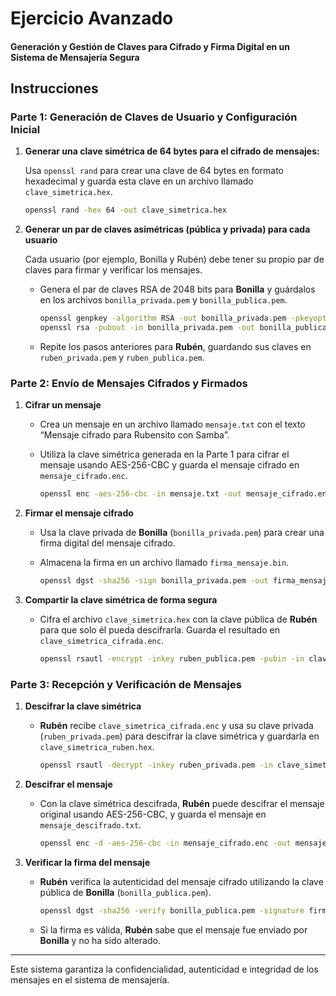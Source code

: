 
# Ejercicio Avanzado

#### Generación y Gestión de Claves para Cifrado y Firma Digital en un Sistema de Mensajería Segura

## Instrucciones

### Parte 1: Generación de Claves de Usuario y Configuración Inicial

1. **Generar una clave simétrica de 64 bytes para el cifrado de mensajes:**

   Usa `openssl rand` para crear una clave de 64 bytes en formato hexadecimal y guarda esta clave en un archivo llamado `clave_simetrica.hex`.

   ```bash
   openssl rand -hex 64 -out clave_simetrica.hex
   ```

2. **Generar un par de claves asimétricas (pública y privada) para cada usuario**

   Cada usuario (por ejemplo, Bonilla y Rubén) debe tener su propio par de claves para firmar y verificar los mensajes.

   - Genera el par de claves RSA de 2048 bits para **Bonilla** y guárdalos en los archivos `bonilla_privada.pem` y `bonilla_publica.pem`.

     ```bash
     openssl genpkey -algorithm RSA -out bonilla_privada.pem -pkeyopt rsa_keygen_bits:2048
     openssl rsa -pubout -in bonilla_privada.pem -out bonilla_publica.pem
     ```

   - Repite los pasos anteriores para **Rubén**, guardando sus claves en `ruben_privada.pem` y `ruben_publica.pem`.

### Parte 2: Envío de Mensajes Cifrados y Firmados

1. **Cifrar un mensaje**

   - Crea un mensaje en un archivo llamado `mensaje.txt` con el texto “Mensaje cifrado para Rubensito con Samba”.

   - Utiliza la clave simétrica generada en la Parte 1 para cifrar el mensaje usando AES-256-CBC y guarda el mensaje cifrado en `mensaje_cifrado.enc`.

     ```bash
     openssl enc -aes-256-cbc -in mensaje.txt -out mensaje_cifrado.enc -pass file:clave_simetrica.hex
     ```

2. **Firmar el mensaje cifrado**

   - Usa la clave privada de **Bonilla** (`bonilla_privada.pem`) para crear una firma digital del mensaje cifrado.

   - Almacena la firma en un archivo llamado `firma_mensaje.bin`.

     ```bash
     openssl dgst -sha256 -sign bonilla_privada.pem -out firma_mensaje.bin mensaje_cifrado.enc
     ```

3. **Compartir la clave simétrica de forma segura**

   - Cifra el archivo `clave_simetrica.hex` con la clave pública de **Rubén** para que solo él pueda descifrarla. Guarda el resultado en `clave_simetrica_cifrada.enc`.

     ```bash
     openssl rsautl -encrypt -inkey ruben_publica.pem -pubin -in clave_simetrica.hex -out clave_simetrica_cifrada.enc
     ```

### Parte 3: Recepción y Verificación de Mensajes

1. **Descifrar la clave simétrica**

   - **Rubén** recibe `clave_simetrica_cifrada.enc` y usa su clave privada (`ruben_privada.pem`) para descifrar la clave simétrica y guardarla en `clave_simetrica_ruben.hex`.

     ```bash
     openssl rsautl -decrypt -inkey ruben_privada.pem -in clave_simetrica_cifrada.enc -out clave_simetrica_ruben.hex
     ```

2. **Descifrar el mensaje**

   - Con la clave simétrica descifrada, **Rubén** puede descifrar el mensaje original usando AES-256-CBC, y guarda el mensaje en `mensaje_descifrado.txt`.

     ```bash
     openssl enc -d -aes-256-cbc -in mensaje_cifrado.enc -out mensaje_descifrado.txt -pass file:clave_simetrica_ruben.hex
     ```

3. **Verificar la firma del mensaje**

   - **Rubén** verifica la autenticidad del mensaje cifrado utilizando la clave pública de **Bonilla** (`bonilla_publica.pem`).

     ```bash
     openssl dgst -sha256 -verify bonilla_publica.pem -signature firma_mensaje.bin mensaje_cifrado.enc
     ```

   - Si la firma es válida, **Rubén** sabe que el mensaje fue enviado por **Bonilla** y no ha sido alterado. 

--- 

Este sistema garantiza la confidencialidad, autenticidad e integridad de los mensajes en el sistema de mensajería.